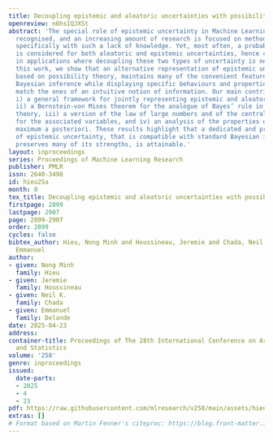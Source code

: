 ```yaml
---
title: Decoupling epistemic and aleatoric uncertainties with possibility theory
openreview: n6hsIQJXSt
abstract: 'The special role of epistemic uncertainty in Machine Learning is now well
  recognised, and an increasing amount of research is focused on methods for dealing
  specifically with such a lack of knowledge. Yet, most often, a probabilistic representation
  is considered for both aleatoric and epistemic uncertainties, hence creating challenges
  in applications where decoupling these two types of uncertainty is necessary. In
  this work, we show that an alternative representation of epistemic uncertainty,
  based on possibility theory, maintains many of the convenient features of standard
  Bayesian inference while displaying specific behaviours and properties that closely
  match the ones of an intuitive notion of information. Our main contributions are:
  i) a general framework for jointly representing epistemic and aleatoric uncertainties,
  ii) a Bernstein-von Mises theorem for the analogue of Bayes’ rule in possibility
  theory, iii) a version of the law of large numbers and of the central limit theorem
  for the associated variables, and iv) an analysis of the properties of the possibilistic
  maximum a posteriori. These results highlight that a dedicated and principled representation
  of epistemic uncertainty, that is compatible with standard Bayesian inference and
  preserves many of its strengths, is attainable.'
layout: inproceedings
series: Proceedings of Machine Learning Research
publisher: PMLR
issn: 2640-3498
id: hieu25a
month: 0
tex_title: Decoupling epistemic and aleatoric uncertainties with possibility theory
firstpage: 2899
lastpage: 2907
page: 2899-2907
order: 2899
cycles: false
bibtex_author: Hieu, Nong Minh and Houssineau, Jeremie and Chada, Neil K. and Delande,
  Emmanuel
author:
- given: Nong Minh
  family: Hieu
- given: Jeremie
  family: Houssineau
- given: Neil K.
  family: Chada
- given: Emmanuel
  family: Delande
date: 2025-04-23
address:
container-title: Proceedings of The 28th International Conference on Artificial Intelligence
  and Statistics
volume: '258'
genre: inproceedings
issued:
  date-parts:
  - 2025
  - 4
  - 23
pdf: https://raw.githubusercontent.com/mlresearch/v258/main/assets/hieu25a/hieu25a.pdf
extras: []
# Format based on Martin Fenner's citeproc: https://blog.front-matter.io/posts/citeproc-yaml-for-bibliographies/
---
```

